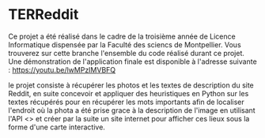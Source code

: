 # TERReddit


Ce projet a été réalisé dans le cadre de la troisième année de Licence Informatique dispensée par la Faculté des sciencs de Montpellier.
Vous trouverez sur cette branche l'ensemble du code réalisé durant ce projet.
Une démonstration de l'application finale est disponible à l'adresse suivante : https://youtu.be/lwMPzIMVBFQ

le projet consiste à récupérer les photos et les textes de description du site Reddit, en suite concevoir et appliquer des heuristiques en Python sur les textes récupérés pour en récupérer les mots importants afin de localiser l'endroit où la phota a été prise grace à la description de l'image en utilisant l'API <<Geonames>> et créer par la suite un site internet pour afficher ces lieux sous la forme d'une carte interactive.

